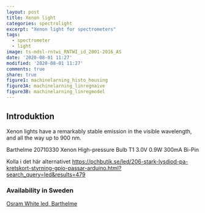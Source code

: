 ```yaml
---
layout: post
title: Xenon light
categories: spectrolight
excerpt: "Xenon light for spectrometers"
tags:
  - spectrometer
  - light
image: ts-mdsl-rntwi_RNTWI_id_2001-2016_AS
date: '2020-08-01 11:27'
modified: '2020-08-01 11:27'
comments: true
share: true
figure1: machinelarning_histo_housing
figure3A: machinelarning_linregnaive
figure3B: machinelarning_linregmodel
---
```


## Introduktion

Xenon lights have a remarkably stable emission in the visible wavelength, and all the way up to 900 nm.

Barthelme 20710330 Xenon High-pressure Bulb T1 3.0V 0.9W 300mA Bi-Pin

Kolla i det här alternativet
https://pchbutik.se/led/206-stark-lysdiod-pa-kretskort-styrning-gpio-passar-arduino.html?search_query=led&results=479

### Availability in Sweden

[Osram White led, Barthelme](https://www.elfa.se/sv/osram-stroemlysdiod-vit-barthelme-61003728/p/30080321?channel=b2c&price_gs=49.9125&wt_mc=se.cse.gshop.sv.-&source=googleps&ext_cid=shgooaqsesv-blcss&kw=%7Bkeyword%7D&ext_cid=shgooaqsesv-P-CSS-Shopping-MainCampaign-Optoelectronics&gclid=CjwKCAjwmrn5BRB2EiwAZgL9oiUADyThLWwIDQYgo447FmncGeGYOLImH2Sgvv4zYf-QlyHAb5V4xRoCFo4QAvD_BwE)
